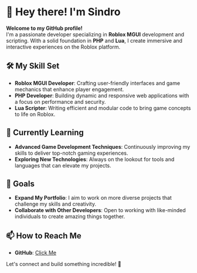 # 👋 Hey there! I'm Sindro

**Welcome to my GitHub profile!**  
I'm a passionate developer specializing in **Roblox MGUI** development and scripting. With a solid foundation in **PHP** and **Lua**, I create immersive and interactive experiences on the Roblox platform.

## 🛠️ My Skill Set

- **Roblox MGUI Developer**: Crafting user-friendly interfaces and game mechanics that enhance player engagement.
- **PHP Developer**: Building dynamic and responsive web applications with a focus on performance and security.
- **Lua Scripter**: Writing efficient and modular code to bring game concepts to life on Roblox.

## 🌱 Currently Learning

- **Advanced Game Development Techniques**: Continuously improving my skills to deliver top-notch gaming experiences.
- **Exploring New Technologies**: Always on the lookout for tools and languages that can elevate my projects.

## 🎯 Goals

- **Expand My Portfolio**: I aim to work on more diverse projects that challenge my skills and creativity.
- **Collaborate with Other Developers**: Open to working with like-minded individuals to create amazing things together.

## 📫 How to Reach Me

- **GitHub**: [Click Me](https://github.com/ssindro)

Let's connect and build something incredible! 🚀
